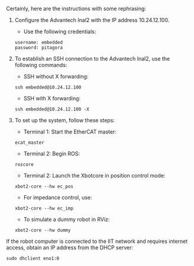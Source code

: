 Certainly, here are the instructions with some rephrasing:

1. Configure the Advantech Inal2 with the IP address 10.24.12.100.
    - Use the following credentials:
    ```
    username: embedded
    password: pitagora
    ```
2. To establish an SSH connection to the Advantech Inal2, use the following commands:

    - SSH without X forwarding:
    ```ssh
    ssh embedded@10.24.12.100
    ```

    - SSH with X forwarding:
    ```ssh
    ssh embedded@10.24.12.100 -X
    ```

3. To set up the system, follow these steps:

    - Terminal 1: Start the EtherCAT master:
    ```
    ecat_master
    ```
    - Terminal 2: Begin ROS:
    ```
    roscore
    ```
    - Terminal 2: Launch the Xbotcore in position control mode:

    ```
    xbot2-core --hw ec_pos
    ```

    - For impedance control, use:
    ```
    xbot2-core --hw ec_imp
    ```
    - To simulate a dummy robot in RViz:
    ```
    xbot2-core --hw dummy
    ```

If the robot computer is connected to the IIT network and requires internet access, obtain an IP address from the DHCP server:
```
sudo dhclient eno1:0
```